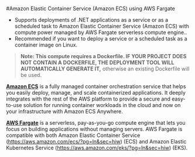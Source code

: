 #Amazon Elastic Container Service (Amazon ECS) using AWS Fargate

* Supports deployments of .NET applications as a service or as a scheduled task to Amazon Elastic Container Service (Amazon ECS) with compute power managed by AWS Fargate serverless compute engine..
* Recommended if you want to deploy a service or a scheduled task as a container image on Linux.

> **Note: This compute requires a Dockerfile. IF YOUR PROJECT DOES NOT CONTAIN A DOCKERFILE, THE DEPLOYMENT TOOL WILL AUTOMATICALLY GENERATE IT,** otherwise an existing Dockerfile will be used.

[**Amazon ECS**](https://aws.amazon.com/ecs/) is a fully managed container orchestration service that helps you easily deploy, manage, and scale containerized applications. It deeply integrates with the rest of the AWS platform to provide a secure and easy-to-use solution for running container workloads in the cloud and now on your infrastructure with Amazon ECS Anywhere.

[**AWS Fargate**](https://aws.amazon.com/fargate/) is a serverless, pay-as-you-go compute engine that lets you focus on building applications without managing servers. AWS Fargate is compatible with both Amazon Elastic Container Service (https://aws.amazon.com/ecs/?pg=ln&sec=hiw) (ECS) and Amazon Elastic Kubernetes Service (https://aws.amazon.com/eks/?pg=ln&sec=hiw) (EKS).


